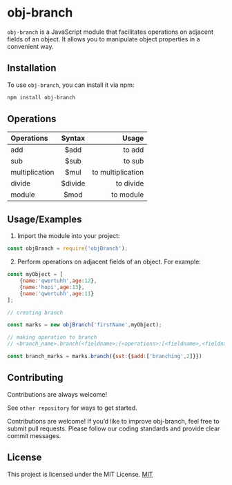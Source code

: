 
# obj-branch

`obj-branch` is a JavaScript module that facilitates operations on adjacent fields of an object. It allows you to manipulate object properties in a convenient way.

## Installation

To use `obj-branch`, you can install it via npm:

```bash
npm install obj-branch
```

## Operations

| Operations  | Syntax  | Usage |
| :------------ |:---------------:| -----:|
| add      | $add | to add |
| sub    | $sub    |   to sub |
| multiplication | $mul        |    to multiplication |
| divide | $divide       |    to divide |
| module | $mod       |    to module |


## Usage/Examples
1. Import the module into your project:

```javascript
const objBranch = require('objBranch');
```
2. Perform operations on adjacent fields of an object. For example:

```javascript
const myObject = [
    {name:'qwertuhh',age:12},
    {name:'hopi',age:13},
    {name:'qwertuhh',age:11}
];

// creating branch

const marks = new objBranch('firstName',myObject);

// making operation to branch
// <branch_name>.branch(<fieldname>:{<operations>:[<fieldname>,<fieldname> || Number]});

const branch_marks = marks.branch({sst:{$add:['branching',2]}})
```

## Contributing

Contributions are always welcome!

See `other repository` for ways to get started.

Contributions are welcome! If you’d like to improve obj-branch, feel free to submit pull requests. Please follow our coding standards and provide clear commit messages.



## License
This project is licensed under the MIT License.
[MIT](LICENSE)


